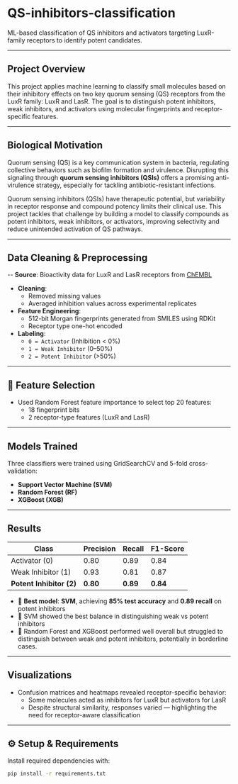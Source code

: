 # QS-inhibitors-classification
ML-based classification of QS inhibitors and activators targeting LuxR-family receptors to identify potent candidates.

---

##  Project Overview

This project applies machine learning to classify small molecules based on their inhibitory effects on two key quorum sensing (QS) receptors from the LuxR family: LuxR and LasR. The goal is to distinguish potent inhibitors, weak inhibitors, and activators using molecular fingerprints and receptor-specific features.


---

##  Biological Motivation

Quorum sensing (QS) is a key communication system in bacteria, regulating collective behaviors such as biofilm formation and virulence. Disrupting this signaling through **quorum sensing inhibitors (QSIs)** offers a promising anti-virulence strategy, especially for tackling antibiotic-resistant infections.

Quorum sensing inhibitors (QSIs) have therapeutic potential, but variability in receptor response and compound potency limits their clinical use. This project tackles that challenge by building a model to classify compounds as potent inhibitors, weak inhibitors, or activators, improving selectivity and reduce unintended activation of QS pathways.

---

##  Data Cleaning & Preprocessing

-- **Source**: Bioactivity data for LuxR and LasR receptors from [ChEMBL](https://www.ebi.ac.uk/chembl/)

- **Cleaning**:
  - Removed missing values
  - Averaged inhibition values across experimental replicates
- **Feature Engineering**:
  - 512-bit Morgan fingerprints generated from SMILES using RDKit
  - Receptor type one-hot encoded
- **Labeling**:
  - `0 = Activator` (Inhibition < 0%)
  - `1 = Weak Inhibitor` (0–50%)
  - `2 = Potent Inhibitor` (>50%)

---

## 🔷 Feature Selection

- Used Random Forest feature importance to select top 20 features:
  - 18 fingerprint bits
  - 2 receptor-type features (LuxR and LasR)

---

##  Models Trained

Three classifiers were trained using GridSearchCV and 5-fold cross-validation:
- **Support Vector Machine (SVM)**
- **Random Forest (RF)**
- **XGBoost (XGB)**

---

##  Results

| Class               | Precision | Recall | F1-Score |
|--------------------|-----------|--------|----------|
| Activator (0)       | 0.80      | 0.89   | 0.84     |
| Weak Inhibitor (1)  | 0.93      | 0.81   | 0.87     |
| **Potent Inhibitor (2)** | **0.80** | **0.89** | **0.84**   |

- 🔶 **Best model**: **SVM**, achieving **85% test accuracy** and **0.89 recall** on potent inhibitors
- 🔸 SVM showed the best balance in distinguishing weak vs potent inhibitors
- 🔹 Random Forest and XGBoost performed well overall but struggled to distinguish between weak and potent inhibitors, potentially in borderline cases.

---

##  Visualizations

- Confusion matrices and heatmaps revealed receptor-specific behavior:
  - Some molecules acted as inhibitors for LuxR but activators for LasR
  - Despite structural similarity, responses varied — highlighting the need for receptor-aware classification

---

## ⚙ Setup & Requirements

Install required dependencies with:

```bash
pip install -r requirements.txt
